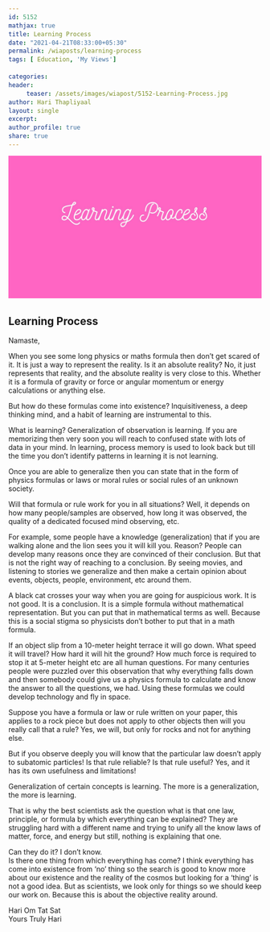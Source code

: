 ```yaml
--- 
id: 5152
mathjax: true  
title: Learning Process
date: "2021-04-21T08:33:00+05:30"
permalink: /wiaposts/learning-process
tags: [ Education, 'My Views']    

categories: 
header:
     teaser: /assets/images/wiapost/5152-Learning-Process.jpg
author: Hari Thapliyaal 
layout: single 
excerpt:  
author_profile: true 
share: true 
---
```


![Learning Process](/assets/images/wiapost/5152-Learning-Process.jpg)

## Learning Process

    
Namaste,    
    
When you see some long physics or maths formula then don’t get scared of it. It is just a way to represent the reality. Is it an absolute reality? No, it just represents that reality, and the absolute reality is very close to this. Whether it is a formula of gravity or force or angular momentum or energy calculations or anything else.    
    
But how do these formulas come into existence? Inquisitiveness, a deep thinking mind, and a habit of learning are instrumental to this.    
    
What is learning? Generalization of observation is learning. If you are memorizing then very soon you will reach to confused state with lots of data in your mind. In learning, process memory is used to look back but till the time you don’t identify patterns in learning it is not learning.    
    
Once you are able to generalize then you can state that in the form of physics formulas or laws or moral rules or social rules of an unknown society.    
    
Will that formula or rule work for you in all situations? Well, it depends on how many people/samples are observed, how long it was observed, the quality of a dedicated focused mind observing, etc.    
    
For example, some people have a knowledge (generalization) that if you are walking alone and the lion sees you it will kill you. Reason? People can develop many reasons once they are convinced of their conclusion. But that is not the right way of reaching to a conclusion. By seeing movies, and listening to stories we generalize and then make a certain opinion about events, objects, people, environment, etc around them.    
    
A black cat crosses your way when you are going for auspicious work. It is not good. It is a conclusion. It is a simple formula without mathematical representation. But you can put that in mathematical terms as well. Because this is a social stigma so physicists don’t bother to put that in a math formula.    
    
If an object slip from a 10-meter height terrace it will go down. What speed it will travel? How hard it will hit the ground? How much force is required to stop it at 5-meter height etc are all human questions. For many centuries people were puzzled over this observation that why everything falls down and then somebody could give us a physics formula to calculate and know the answer to all the questions, we had. Using these formulas we could develop technology and fly in space.    
    
Suppose you have a formula or law or rule written on your paper, this applies to a rock piece but does not apply to other objects then will you really call that a rule? Yes, we will, but only for rocks and not for anything else.    
    
But if you observe deeply you will know that the particular law doesn’t apply to subatomic particles! Is that rule reliable? Is that rule useful? Yes, and it has its own usefulness and limitations!    
    
Generalization of certain concepts is learning. The more is a generalization, the more is learning.    
    
That is why the best scientists ask the question what is that one law, principle, or formula by which everything can be explained? They are struggling hard with a different name and trying to unify all the know laws of matter, force, and energy but still, nothing is explaining that one.    
    
Can they do it? I don’t know.     
Is there one thing from which everything has come? I think everything has come into existence from ‘no’ thing so the search is good to know more about our existence and the reality of the cosmos but looking for a ‘thing’ is not a good idea. But as scientists, we look only for things so we should keep our work on. Because this is about the objective reality around.    
    
Hari Om Tat Sat     
Yours Truly Hari    
